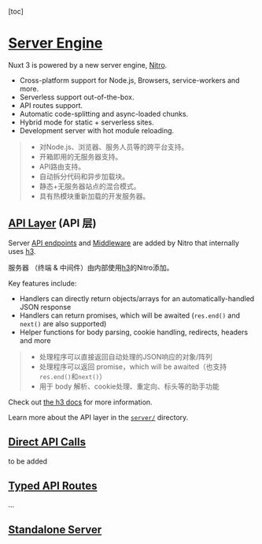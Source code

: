 [toc]

# [Server Engine](https://nuxt.com/docs/guide/concepts/server-engine#server-engine)

Nuxt 3 is powered by a new server engine, [Nitro](https://nitro.unjs.io/).

- Cross-platform support for Node.js, Browsers, service-workers and more.
- Serverless support out-of-the-box.
- API routes support.
- Automatic code-splitting and async-loaded chunks.
- Hybrid mode for static + serverless sites.
- Development server with hot module reloading.

> - 对Node.js、浏览器、服务人员等的跨平台支持。
> - 开箱即用的无服务器支持。
> - API路由支持。
> - 自动拆分代码和异步加载块。
> - 静态+无服务器站点的混合模式。
> - 具有热模块重新加载的开发服务器。



## [API Layer](https://nuxt.com/docs/guide/concepts/server-engine#api-layer) (API 层)

Server [API endpoints](https://nuxt.com/docs/guide/directory-structure/server#api-routes) and [Middleware](https://nuxt.com/docs/guide/directory-structure/server#server-middleware) are added by Nitro that internally uses [h3](https://github.com/unjs/h3).

服务器 （终端 & 中间件）由内部使用[h3](https://github.com/unjs/h3)的Nitro添加。

Key features include:

- Handlers can directly return objects/arrays for an automatically-handled JSON response
- Handlers can return promises, which will be awaited (`res.end()` and `next()` are also supported)
- Helper functions for body parsing, cookie handling, redirects, headers and more

> - 处理程序可以直接返回自动处理的JSON响应的对象/阵列
> - 处理程序可以返回 promise，which will be awaited（也支持`res.end()`和`next()`）
> - 用于 body 解析、cookie处理、重定向、标头等的助手功能

Check out [the h3 docs](https://github.com/unjs/h3) for more information.

Learn more about the API layer in the [`server/`](https://nuxt.com/docs/guide/directory-structure/server) directory.



## [Direct API Calls](https://nuxt.com/docs/guide/concepts/server-engine#direct-api-calls)

to be added



## [Typed API Routes](https://nuxt.com/docs/guide/concepts/server-engine#typed-api-routes)

...



## [Standalone Server](https://nuxt.com/docs/guide/concepts/server-engine#standalone-server)